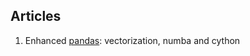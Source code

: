 ## Articles

1. Enhanced [pandas](https://pandas.pydata.org/pandas-docs/stable/user_guide/enhancingperf.html#vectorize): vectorization, numba and cython
